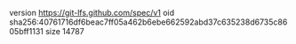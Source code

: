 version https://git-lfs.github.com/spec/v1
oid sha256:40761716df6beac7ff05a462b6ebe662592abd37c635238d6735c8605bff1131
size 14787
